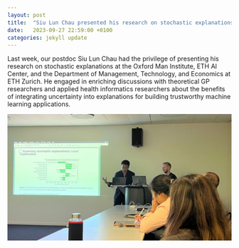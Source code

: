 ```yaml
---
layout: post
title:  "Siu Lun Chau presented his research on stochastic explanations at the University of Oxford and ETH Zurich"
date:   2023-09-27 22:59:00 +0100
categories: jekyll update
---
```


Last week, our postdoc Siu Lun Chau had the privilege of presenting his research on stochastic explanations at the Oxford Man Institute, ETH AI Center, and the Department of Management, Technology, and Economics at ETH Zurich. 
He engaged in enriching discussions with theoretical GP researchers and applied health informatics researchers about the benefits of integrating uncertainty into explanations for building trustworthy machine learning applications.

![Siu Lun explaining the benefits of integrating uncertainty into explanations](/assets/img/posts/siu_lun_chau_zurich_talk.jpeg)
